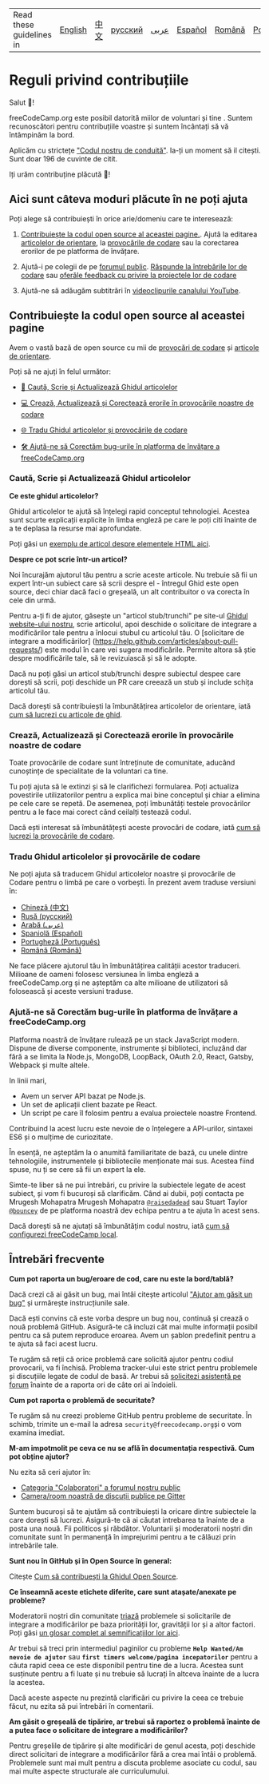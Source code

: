 <table>
    <tr>
        <td> Read these guidelines in </td>
        <td><a href="/docs/README.md"> English </a></td>
        <td><a href="/docs/chinese/README.md"> 中文 </a></td>
        <td><a href="/docs/russian/README.md"> русский </a></td>
        <td><a href="/docs/arabic/README.md"> عربى </a></td>
        <td><a href="/docs/spanish/README.md"> Español </a></td>
        <td><a href="README.md"> Română </a></td>
        <td><a href="/docs/portuguese/README.md"> Português </a></td>
    </tr>
</table>





# Reguli privind contribuțiile

Salut 👋!

freeCodeCamp.org este posibil datorită miilor de voluntari și tine . Suntem recunoscători pentru contribuțiile voastre și suntem încântați să vă întâmpinăm la bord.

Aplicăm cu strictețe ["Codul nostru de conduită"](https://www.freecodecamp.org/code-of-conduct). Ia-ți un moment să il citești. Sunt doar 196 de cuvinte de citit.

Iți urăm contribuține plăcută 🎉!

## Aici sunt câteva moduri plăcute în ne poți ajuta

Poți alege să contribuiești în orice arie/domeniu care te interesează:

1. [Contribuiește la codul open source al aceastei pagine.](#contribute-to-this-open-source-codebase). Ajutâ la editarea [articolelor de orientare](https://guide.freecodecamp.org/), la [provocările de codare](https://learn.freecodecamp.org/) sau la corectarea erorilor de pe platforma de învățare.

2. Ajută-i pe colegii de pe [forumul public](https://www.freecodecamp.org/forum/). [Răspunde la întrebările lor de codare](https://www.freecodecamp.org/forum/?max_posts=1) sau [oferăle feedback cu privire la proiectele lor de codare](https://www.freecodecamp.org/forum/c/project-feedback?max_posts=1)

3. Ajută-ne să adăugăm subtitrări în [videoclipurile canalului YouTube](https://www.youtube.com/channel/UC8butISFwT-Wl7EV0hUK0BQ/videos).

## Contribuiește la codul open source al aceastei pagine

Avem o vastă bază de open source cu mii de [provocări de codare](https://learn.freecodecamp.org) și [articole de orientare](https://guide.freecodecamp.org).

Poți să ne ajuți în felul următor:

- [📝 Caută, Scrie și Actualizează Ghidul articolelor](#research-write-and-update-our-guide-articles)

- [💻 Crează, Actualizează și Corectează erorile în provocările noastre de codare](#create-update-and-fix-bugs-in-our-coding-challenges)

- [🌐 Tradu Ghidul articolelor și provocările de codare](#translate-guide-articles-and-coding-challenges)

- [🛠 Ajută-ne să Corectăm bug-urile în platforma de învățare a freeCodeCamp.org](#help-us-fix-bugs-in-freecodecamporgs-learning-platform)

### Caută, Scrie și Actualizează Ghidul articolelor

**Ce este ghidul articolelor?**

Ghidul articolelor te ajută să înțelegi rapid conceptul tehnologiei. Acestea sunt scurte explicații explicite în limba engleză pe care le poți citi înainte de a te deplasa la resurse mai aprofundate.

Poți găsi un [exemplu de articol despre elementele HTML aici](./client/src/pages/html/elements/index.md).

**Despre ce pot scrie într-un articol?**

Noi încurajăm ajutorul tău pentru a scrie aceste articole. Nu trebuie să fii un expert într-un subiect care să scrii despre el - întregul Ghid este open source, deci chiar dacă faci o greșeală, un alt contribuitor o va corecta în cele din urmă.

Pentru a-ți fi de ajutor, găsește un "articol stub/trunchi" pe site-ul [Ghidul website-ului nostru](https://www.freecodecamp.org/guide), scrie articolul, apoi deschide o solicitare de integrare a modificărilor tale pentru a înlocui stubul cu articolul tău. O [solicitare de integrare a modificărilor] (https://help.github.com/articles/about-pull-requests/) este modul în care vei sugera modificările. Permite altora să știe despre modificările tale, să le revizuiască și să le adopte.

Dacă nu poți găsi un articol stub/trunchi despre subiectul despee care dorești să scrii, poți deschide un PR care creează un stub și include schița articolul tău.

Dacă dorești să contribuiești la îmbunătățirea articolelor de orientare, iată [cum să lucrezi cu articole de ghid](/docs/how-to-work-on-guide-articles.md).

### Crează, Actualizează și Corectează erorile în provocările noastre de codare

Toate provocările de codare sunt întreținute de comunitate, aducând cunoștințe de specialitate de la voluntari ca tine.

Tu poți ajuta să le extinzi și să le clarifichezi formularea. Poți actualiza povestirile utilizatorilor pentru a explica mai bine conceptul și chiar a elimina pe cele care se repetă. De asemenea, poți îmbunătăți testele provocărilor pentru a le face mai corect când ceilalți testează codul.

Dacă ești interesat să îmbunătățești aceste provocări de codare, iată [cum să lucrezi la provocările de codare](/docs/how-to-work-on-coding-challenges.md).

### Tradu Ghidul articolelor și provocările de codare

Ne poți ajuta să traducem Ghidul articolelor noastre și provocările de Codare pentru o limbă pe care o vorbești. În prezent avem traduse versiuni în:

- [Chineză (中文)](https://github.com/freeCodeCamp/freeCodeCamp/tree/master/curriculum/challenges/chinese)
- [Rusă (русский)](https://github.com/freeCodeCamp/freeCodeCamp/tree/master/curriculum/challenges/russian)
- [Arabă (عربى)](https://github.com/freeCodeCamp/freeCodeCamp/tree/master/curriculum/challenges/arabic)
- [Spaniolă (Español)](https://github.com/freeCodeCamp/freeCodeCamp/tree/master/curriculum/challenges/spanish)
- [Portugheză (Português)](https://github.com/freeCodeCamp/freeCodeCamp/tree/master/curriculum/challenges/portuguese)
- [Română (Română)](https://github.com/freeCodeCamp/freeCodeCamp/tree/master/curriculum/challenges/romanian)

Ne face plăcere ajutorul tău în îmbunătățirea calității acestor traduceri. Milioane de oameni folosesc versiunea în limba engleză a freeCodeCamp.org și ne așteptăm ca alte milioane de utilizatori să folosească și aceste versiuni traduse.

### Ajută-ne să Corectăm bug-urile în platforma de învățare a freeCodeCamp.org

Platforma noastră de învățare rulează pe un stack JavaScript modern. Dispune de diverse componente, instrumente și biblioteci, incluzând dar fără a se limita la Node.js, MongoDB, LoopBack, OAuth 2.0, React, Gatsby, Webpack și multe altele.

In linii mari,

- Avem un server API bazat pe Node.js.
- Un set de aplicații client bazate pe React.
- Un script pe care îl folosim pentru a evalua proiectele noastre Frontend.

Contribuind la acest lucru este nevoie de o înțelegere a API-urilor, sintaxei ES6 și o mulțime de curiozitate.

În esență, ne așteptăm la o anumită familiaritate de bază, cu unele dintre tehnologiile, instrumentele și bibliotecile menționate mai sus. Acestea fiind spuse, nu ți se cere să fii un expert la ele.

Simte-te liber să ne pui întrebări, cu privire la subiectele legate de acest subiect, și vom fi bucuroși să clarificăm. Când ai dubii, poți contacta pe Mrugesh Mohapatra Mrugesh Mohapatra [`@raisedadead`](https://github.com/raisedadead) sau Stuart Taylor [`@bouncey`](https://github.com/bouncey) de pe platforma noastră dev echipa pentru a te ajuta în acest sens.

Dacă dorești să ne ajutați să îmbunătățim codul nostru, iată [cum să configurezi freeCodeCamp local](/docs/how-to-setup-freecodecamp-locally.md).


## Întrebări frecvente

**Cum pot raporta un bug/eroare de cod, care nu este la bord/tablă?**

Dacă crezi că ai găsit un bug, mai întâi citește articolul ["Ajutor am găsit un bug"](https://forum.freecodecamp.org/t/how-to-report-a-bug/19543) și urmărește instrucțiunile sale.

Dacă ești convins că este vorba despre un bug nou, continuă și crează o nouă problemă GitHub. Asigură-te că incluzi cât mai multe informații posibil pentru ca să putem reproduce eroarea. Avem un șablon predefinit pentru a te ajuta să faci acest lucru.

Te rugăm să reții că orice problemă care solicită ajutor pentru codiul provocarii, va fi închisă. Problema tracker-ului este strict pentru problemele și discuțiile legate de codul de basă. Ar trebui să [solicitezi asistență pe forum](https://www.freecodecamp.org/forum) înainte de a raporta ori de câte ori ai îndoieli.

**Cum pot raporta o problemă de securitate?**

Te rugăm să nu creezi probleme GitHub pentru probleme de securitate. În schimb, trimite un e-mail la adresa `security@freecodecamp.org`și o vom examina imediat.

**M-am impotmolit pe ceva ce nu se află în documentația respectivă. Cum pot obține ajutor?**

Nu ezita să ceri ajutor în:

- [Categoria "Colaboratori" a forumul nostru public](https://www.freecodecamp.org/forum/c/contributors)
- [Camera/room noastră de discuții publice pe Gitter](https://gitter.im/FreeCodeCamp/Contributors)

Suntem bucuroși să te ajutăm să contribuiești la oricare dintre subiectele la care dorești să lucrezi. Asigură-te că ai căutat intrebarea ta înainte de a posta una nouă. Fii politicos și răbdător. Voluntarii și moderatorii noștri din comunitate sunt în permanență în imprejurimi pentru a te călăuzi prin intrebările tale.

**Sunt nou în GitHub și în Open Source în general:**

Citește [Cum să contribuești la Ghidul Open Source](https://github.com/freeCodeCamp/how-to-contribute-to-open-source).

**Ce înseamnă aceste etichete diferite, care sunt atașate/anexate pe probleme?**

Moderatorii noștri din comunitate [triază](https://en.wikipedia.org/wiki/Software_bug#Bug_management) problemele si solicitarile de integrare a modificărilor pe baza priorității lor, gravității lor și a altor factori. Poți găsi [un glosar complet al semnificațiilor lor aici](https://github.com/freecodecamp/freecodecamp/labels).

Ar trebui să treci prin intermediul paginilor cu probleme **`Help Wanted/Am nevoie de ajutor`**  sau **`first timers welcome/pagina incepatorilor`** pentru a căuta rapid ceea ce este disponibil pentru tine de a lucra. Acestea sunt susținute pentru a fi luate și nu trebuie să lucrați în altceva înainte de a lucra la acestea.

Dacă aceste aspecte nu prezintă clarificări cu privire la ceea ce trebuie făcut, nu ezita să pui întrebări în comentarii.

**Am găsit o greșeală de tipărire, ar trebui să raportez o problemă înainte de a putea face o solicitare de integrare a modificărilor?**

Pentru greșelile de tipărire și alte modificări de genul acesta, poți deschide direct solicitari de integrare a modificărilor fără a crea mai întâi o problemă. Problemele sunt mai mult pentru a discuta probleme asociate cu codul, sau mai multe aspecte structurale ale curriculumului.
